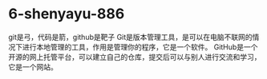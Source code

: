# 6-shenyayu-886
git是弓，代码是箭，github是靶子
Git是版本管理工具，是可以在电脑不联网的情况下进行本地管理的工具，作用是管理你的程序，它是一个软件。
GitHub是一个开源的网上托管平台，可以建立自己的仓库，提交后可以与别人进行交流和学习，它是一个网站。
